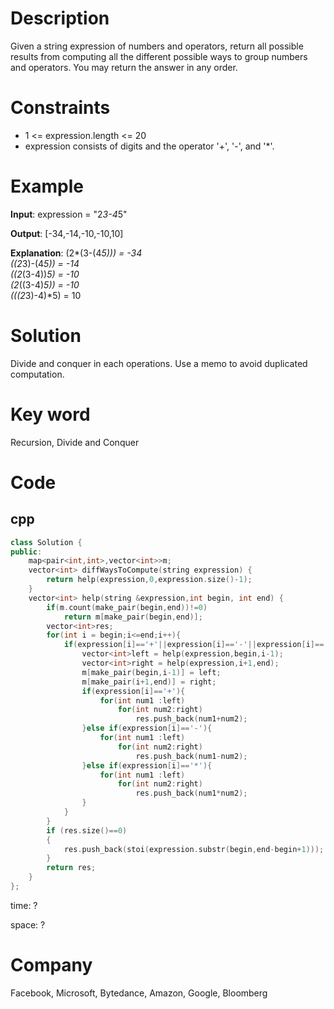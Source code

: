 # Description

Given a string expression of numbers and operators, return all possible results from computing all the different possible ways to group numbers and operators. You may return the answer in any order.

# Constraints

- 1 <= expression.length <= 20
- expression consists of digits and the operator '+', '-', and '\*'.

# Example

**Input**: expression = "2*3-4*5"

**Output**: [-34,-14,-10,-10,10]

**Explanation**:
(2*(3-(4*5))) = -34  
((2*3)-(4*5)) = -14  
((2*(3-4))*5) = -10  
(2*((3-4)*5)) = -10  
(((2*3)-4)*5) = 10

# Solution

Divide and conquer in each operations. Use a memo to avoid duplicated computation.

# Key word

Recursion, Divide and Conquer

# Code

## cpp

```cpp
class Solution {
public:
    map<pair<int,int>,vector<int>>m;
    vector<int> diffWaysToCompute(string expression) {
        return help(expression,0,expression.size()-1);
    }
    vector<int> help(string &expression,int begin, int end) {
        if(m.count(make_pair(begin,end))!=0)
            return m[make_pair(begin,end)];
        vector<int>res;
        for(int i = begin;i<=end;i++){
            if(expression[i]=='+'||expression[i]=='-'||expression[i]=='*'){
                vector<int>left = help(expression,begin,i-1);
                vector<int>right = help(expression,i+1,end);
                m[make_pair(begin,i-1)] = left;
                m[make_pair(i+1,end)] = right;
                if(expression[i]=='+'){
                    for(int num1 :left)
                        for(int num2:right)
                            res.push_back(num1+num2);
                }else if(expression[i]=='-'){
                    for(int num1 :left)
                        for(int num2:right)
                            res.push_back(num1-num2);
                }else if(expression[i]=='*'){
                    for(int num1 :left)
                        for(int num2:right)
                            res.push_back(num1*num2);
                }
            }
        }
        if (res.size()==0)
        {
            res.push_back(stoi(expression.substr(begin,end-begin+1)));
        }
        return res;
    }
};

```

time: ?

space: ?

# Company

Facebook, Microsoft, Bytedance, Amazon, Google, Bloomberg
